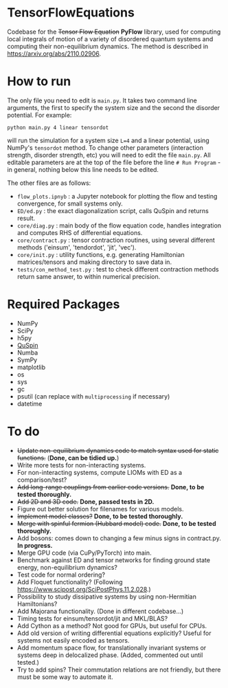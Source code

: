 # TensorFlowEquations

Codebase for the ~~Tensor Flow Equation~~ **PyFlow** library, used for computing local integrals of motion of a variety of disordered quantum systems and computing their non-equilibrium dynamics. The method is described in https://arxiv.org/abs/2110.02906.

# How to run

The only file you need to edit is `main.py`. It takes two command line arguments, the first to specify the system size and the second the disorder potential. For example:

```
python main.py 4 linear tensordot
```

will run the simulation for a system size `L=4` and a linear potential, using NumPy's `tensordot` method. To change other parameters (interaction strength, disorder strength, etc) you will need to edit the file `main.py`. All editable parameters are at the top of the file before the line `# Run Program` - in general, nothing below this line needs to be edited.

The other files are as follows:

* `flow_plots.ipnyb` : a Jupyter notebook for plotting the flow and testing convergence, for small systems only.
* `ED/ed.py` : the exact diagonalization script, calls QuSpin and returns result.
* `core/diag.py` : main body of the flow equation code, handles integration and computes RHS of differential equations.
* `core/contract.py` : tensor contraction routines, using several different methods ('einsum', 'tendordot', 'jit', 'vec').
* `core/init.py` : utility functions, e.g. generating Hamiltonian matrices/tensors and making directory to save data in.
* `tests/con_method_test.py` : test to check different contraction methods return same answer, to within numerical precision.

# Required Packages

* NumPy
* SciPy
* h5py
* [QuSpin](https://weinbe58.github.io/QuSpin/)
* Numba
* SymPy
* matplotlib
* os 
* sys
* gc 
* psutil (can replace with `multiprocessing` if necessary)
* datetime 


# To do 

* ~~Update non-equilibrium dynamics code to match syntax used for static functions.~~ (**Done, can be tidied up.**)
* Write more tests for non-interacting systems.
* For non-interacting systems, compute LIOMs with ED as a comparison/test? 
* ~~Add long-range couplings from earlier code versions.~~ **Done, to be tested thoroughly.**
* ~~Add 2D and 3D code.~~ **Done, passed tests in 2D.**
* Figure out better solution for filenames for various models.
* ~~Implement model classes?~~ **Done, to be tested thoroughly.**
* ~~Merge with spinful fermion (Hubbard model) code.~~ **Done, to be tested thoroughly.**
* Add bosons: comes down to changing a few minus signs in contract.py. **In progress.**
* Merge GPU code (via CuPy/PyTorch) into main.
* Benchmark against ED and tensor networks for finding ground state energy, non-equilibrium dynamics?
* Test code for normal ordering?
* Add Floquet functionality? (Following https://www.scipost.org/SciPostPhys.11.2.028.)
* Possibility to study dissipative systems by using non-Hermitian Hamiltonians?
* Add Majorana functionality. (Done in different codebase...)
* Timing tests for einsum/tensordot/jit and MKL/BLAS?
* Add Cython as a method? Not good for GPUs, but useful for CPUs.
* Add old version of writing differential equations explicitly? Useful for systems not easily encoded as tensors.
* Add momentum space flow, for translationally invariant systems or systems deep in delocalized phase. (Added, commented out until tested.)
* Try to add spins? Their commutation relations are not friendly, but there must be some way to automate it.
